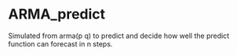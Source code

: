 # ARMA_predict
 
 Simulated from arma(p q) to predict and decide how well the predict function can forecast in n steps.